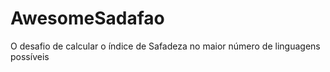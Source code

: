 # AwesomeSadafao
O desafio de calcular o índice de Safadeza no maior número de linguagens possíveis
